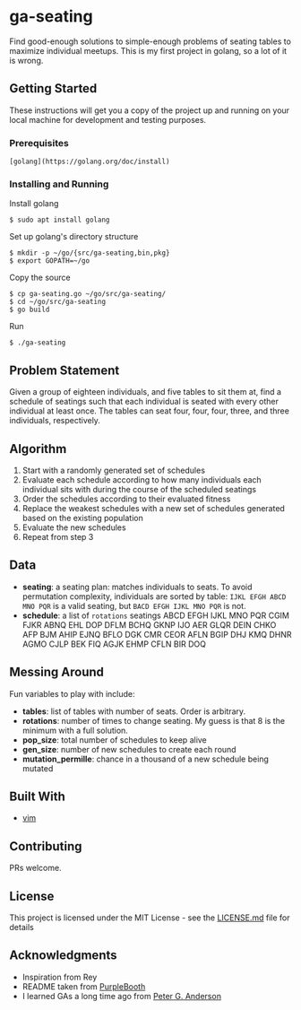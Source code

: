 # ga-seating
Find good-enough solutions to simple-enough problems of seating tables to maximize individual meetups.
This is my first project in golang, so a lot of it is wrong.

## Getting Started

These instructions will get you a copy of the project up and running on your local machine for development and testing purposes.

### Prerequisites

```
[golang](https://golang.org/doc/install)
```

### Installing and Running

Install golang

```
$ sudo apt install golang
```

Set up golang's directory structure
```
$ mkdir -p ~/go/{src/ga-seating,bin,pkg}
$ export GOPATH=~/go
```

Copy the source
```
$ cp ga-seating.go ~/go/src/ga-seating/
$ cd ~/go/src/ga-seating
$ go build
```

Run
```
$ ./ga-seating
```

## Problem Statement

Given a group of eighteen individuals, and five tables to sit them at, find a schedule of seatings such that each individual is seated with every other individual at least once.  The tables can seat four, four, four, three, and three individuals, respectively.


## Algorithm

1. Start with a randomly generated set of schedules
1. Evaluate each schedule according to how many individuals each individual sits with during the course of the scheduled seatings
1. Order the schedules according to their evaluated fitness
1. Replace the weakest schedules with a new set of schedules generated based on the existing population
1. Evaluate the new schedules
1. Repeat from step 3


## Data

* **seating**: a seating plan: matches individuals to seats.  To avoid permutation complexity, individuals are sorted by table: `IJKL EFGH ABCD MNO PQR` is a valid seating, but `BACD EFGH IJKL MNO PQR` is not.
* **schedule**: a list of `rotations` seatings
ABCD  EFGH  IJKL  MNO  PQR
CGIM  FJKR  ABNQ  EHL  DOP
DFLM  BCHQ  GKNP  IJO  AER
GLQR  DEIN  CHKO  AFP  BJM
AHIP  EJNQ  BFLO  DGK  CMR
CEOR  AFLN  BGIP  DHJ  KMQ
DHNR  AGMO  CJLP  BEK  FIQ
AGJK  EHMP  CFLN  BIR  DOQ


## Messing Around

Fun variables to play with include:
* **tables**: list of tables with number of seats.  Order is arbitrary.
* **rotations**: number of times to change seating.  My guess is that 8 is the minimum with a full solution.
* **pop_size**: total number of schedules to keep alive
* **gen_size**: number of new schedules to create each round
* **mutation_permille**: chance in a thousand of a new schedule being mutated


## Built With

* [vim](https://www.vim.org/)


## Contributing

PRs welcome.


## License

This project is licensed under the MIT License - see the [LICENSE.md](LICENSE.md) file for details


## Acknowledgments

* Inspiration from Rey
* README taken from [PurpleBooth](https://gist.github.com/PurpleBooth/109311bb0361f32d87a2)
* I learned GAs a long time ago from [Peter G. Anderson](https://www.cs.rit.edu/~pga/)
